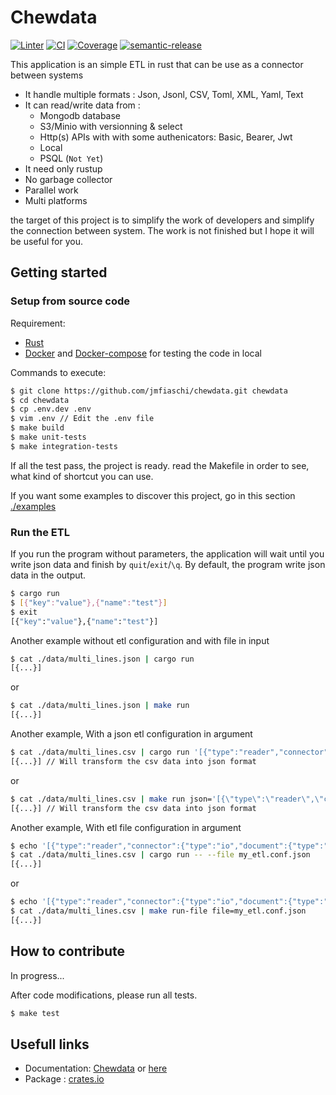 # Chewdata
[![Linter](https://github.com/jmfiaschi/chewdata/workflows/Lint/badge.svg)](https://github.com/jmfiaschi/chewdata/actions)
[![CI](https://github.com/jmfiaschi/chewdata/workflows/CI/badge.svg)](https://github.com/jmfiaschi/chewdata/actions)
[![Coverage](https://codecov.io/gh/jmfiaschi/chewdata/branch/main/graph/badge.svg?token=EI62L7XQAH)](https://codecov.io/gh/jmfiaschi/chewdata)
[![semantic-release](https://img.shields.io/badge/%20%20%F0%9F%93%A6%F0%9F%9A%80-semantic--release-e10079.svg)](https://github.com/semantic-release/semantic-release)

This application is an simple ETL in rust that can be use as a connector between systems 
* It handle multiple formats : Json, Jsonl, CSV, Toml, XML, Yaml, Text
* It can read/write data from :
  * Mongodb database
  * S3/Minio with versionning & select
  * Http(s) APIs with with some authenicators: Basic, Bearer, Jwt
  * Local
  * PSQL (`Not Yet`)
* It need only rustup
* No garbage collector
* Parallel work
* Multi platforms

the target of this project is to simplify the work of developers and simplify the connection between system. 
The work is not finished but I hope it will be useful for you.

## Getting started

### Setup from source code

Requirement:
* [Rust](https://www.rust-lang.org/tools/install)
* [Docker](https://docs.docker.com/get-docker/) and [Docker-compose](https://docs.docker.com/compose/install/) for testing the code in local 

Commands to execute:
```Bash
$ git clone https://github.com/jmfiaschi/chewdata.git chewdata
$ cd chewdata
$ cp .env.dev .env
$ vim .env // Edit the .env file
$ make build
$ make unit-tests
$ make integration-tests
```

If all the test pass, the project is ready. read the Makefile in order to see, what kind of shortcut you can use.

If you want some examples to discover this project, go in this section [./examples](./examples/README.md)

### Run the ETL

If you run the program without parameters, the application will wait until you write json data and finish by `quit`/`exit`/`\q`. By default, the program write json data in the output.
```Bash
$ cargo run 
$ [{"key":"value"},{"name":"test"}]
$ exit
[{"key":"value"},{"name":"test"}]
```

Another example without etl configuration and with file in input
```Bash
$ cat ./data/multi_lines.json | cargo run 
[{...}]
```
or
```Bash
$ cat ./data/multi_lines.json | make run 
[{...}]
```

Another example, With a json etl configuration in argument
```Bash
$ cat ./data/multi_lines.csv | cargo run '[{"type":"reader","connector":{"type":"io","document":{"type":"csv"}}},{"type":"writer"}]'
[{...}] // Will transform the csv data into json format
```
or
```Bash
$ cat ./data/multi_lines.csv | make run json='[{\"type\":\"reader\",\"connector\":{\"type\":\"io\",\"document\":{\"type\":\"csv\"}}},{\"type\":\"writer\"}]'
[{...}] // Will transform the csv data into json format
```

Another example, With etl file configuration in argument
```Bash
$ echo '[{"type":"reader","connector":{"type":"io","document":{"type":"csv"}}},{"type":"writer"}]' > my_etl.conf.json
$ cat ./data/multi_lines.csv | cargo run -- --file my_etl.conf.json
[{...}]
```
or
```Bash
$ echo '[{"type":"reader","connector":{"type":"io","document":{"type":"csv"}}},{"type":"writer"}]' > my_etl.conf.json
$ cat ./data/multi_lines.csv | make run-file file=my_etl.conf.json
[{...}]
```

## How to contribute
In progress...

After code modifications, please run all tests.
```Bash
$ make test
```

## Usefull links
* Documentation: [Chewdata](http://www.chewdata.org) or [here](./docs)
* Package : [crates.io](https://crates.io/crates/chewdata)

